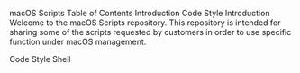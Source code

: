 macOS Scripts
Table of Contents
Introduction
Code Style
Introduction
Welcome to the macOS Scripts repository. This repository is intended for sharing some of the scripts requested by customers in order to use specific function under macOS management.

Code Style
Shell
